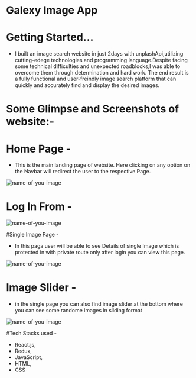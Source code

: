 # Galexy Image App

# Getting Started…
* I built an image search website in just 2days with unplashApi,utilizing cutting-edege technologies and programming language.Despite facing some technical difficulties and unexpected roadblocks,I was able to overcome them through determination and hard work. The end result is a fully functional and user-freindly image search platform that can quickly and accurately find and display the desired images.

# Some Glimpse and Screenshots of website:-

# Home Page -
* This is the main landing page of website. Here clicking on any option on the Navbar will redirect the user to the respective Page.

![name-of-you-image](https://user-images.githubusercontent.com/101565730/212022933-0a634c0d-2101-4a1e-a91f-fa5c3ac0b71b.png)


# Log In From -

![name-of-you-image](https://user-images.githubusercontent.com/101565730/212023255-fdde4efc-a390-42d5-94d2-a7c93037a8bb.png)


#Single Image Page -
* In this paga user will be able to see Details of single Image which is protected in with private route only after login you can view this page.

![name-of-you-image](https://user-images.githubusercontent.com/101565730/212023783-a88af9ea-a23f-4115-9353-63da27d4fd66.png)


# Image Slider -
* in the single page you can also find image slider at the bottom where you can see some randome images in sliding format

![name-of-you-image](https://user-images.githubusercontent.com/101565730/212026745-62aa7396-3847-4c20-8047-8663804bf1fb.png)


#Tech Stacks used -
* React.js,
* Redux,
* JavaScript,
* HTML,
* CSS
